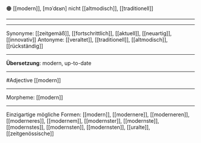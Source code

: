 🟠 [[modern]], [mɔˈdɛʁn]
nicht [[altmodisch]], [[traditionell]]

---


---
Synonyme: [[zeitgemäß]], [[fortschrittlich]], [[aktuell]], [[neuartig]], [[innovativ]]
Antonyme: [[veraltet]], [[traditionell]], [[altmodisch]], [[rückständig]]

---
**Übersetzung**:
modern, up-to-date

---
#Adjective [[modern]]

---
Morpheme:
[[modern]]

---


Einzigartige mögliche Formen: 
[[modern]], [[modernere]], [[moderneren]], [[moderneres]], [[modernem]], [[modernster]], [[modernste]], [[modernstes]], [[modernsten]], [[modernsten]], [[uralte]], [[zeitgenössische]]